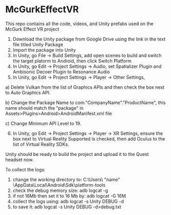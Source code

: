# McGurkEffectVR
This repo contains all the code, videos, and Unity prefabs used on the McGurk Effect VR project

1. Download the Unity package from Google Drive using the link in the text file titled Unity Package
2. Import the package into Unity
3. In Unity, go File -> Build Settings, add open scenes to build and switch the target platorm to Android, then click Switch Platform
4. In Unity, go Edit -> Project Settings -> Audio, set Spatializer Plugin and Ambisonic Decoer Plugin to Resonance Audio
5. In Unity, go Edit -> Project Settings -> Player -> Other Settings, 
  
  a) Delete Vulkan from the list of Graphics APIs and then check the box next to Auto Graphics API.
  
  b) Change the Package Name to com."CompanyName"."ProductName", this name should match the "package" in Assets>Plugins>Android>AndroidManifest.xml file
  
  c) Change Minimum API Level to 19.
  
6. In Unity, go Edit -> Project Settings -> Player -> XR Settings, ensure the box next to Virtual Reality Supported is checked, then add Oculus to the list of Virtual Reality SDKs.


Unity should be ready to build the project and upload it to the Quest headset now.

To collect the logs:
1. change the working directory to: C:\Users\ "name" \AppData\Local\Android\Sdk\platform-tools
2. check the debug memory size: adb logcat -g
3. if not 16Mb then set it to 16 Mb by: adb logcat -G 16M
4. collect the logs using: adb logcat -s Unity DEBUG -d
5. to save it: adb logcat -s Unity DEBUG -d>debug.txt
